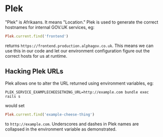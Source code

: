 Plek
====

"Plek" is Afrikaans. It means "Location." Plek is used to generate the correct hostnames for internal GOV.UK services, eg:

```ruby
Plek.current.find('frontend')
```

returns `https://frontend.production.alphagov.co.uk`. This means we can use this in our code and let our environment configuration figure out the correct hosts for us at runtime.

Hacking Plek URLs
-----------------

Plek allows one to alter the URL returned using environment variables, eg:

```shell
PLEK_SERVICE_EXAMPLECHEESETHING_URL=http://example.com bundle exec rails s
```

would set

```ruby
Plek.current.find('example-cheese-thing')
```

to `http://example.com`. Underscores and dashes in Plek names are collapsed in the environment variable as demonstrated.
